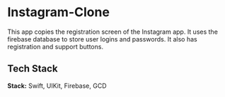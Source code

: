# Instagram-Clone

This app copies the registration screen of the Instagram app. It uses the firebase database to store user logins and passwords. It also has registration and support buttons.

## Tech Stack

**Stack:** Swift, UIKit, Firebase, GCD
